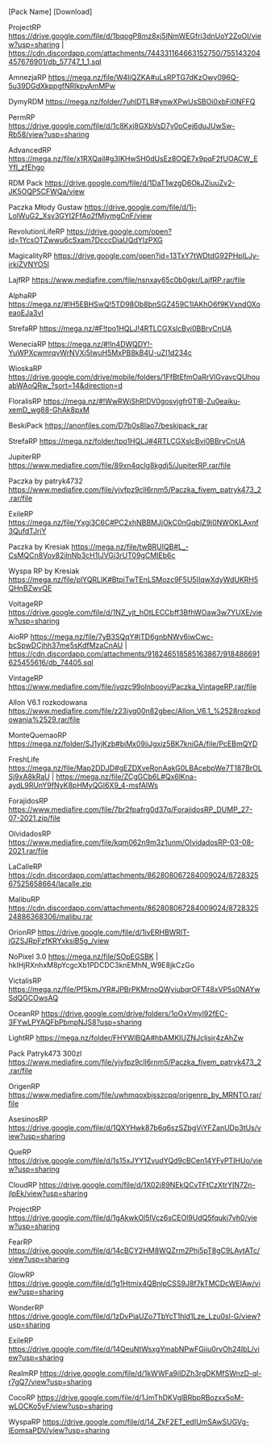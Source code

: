 [Pack Name]			[Download]

ProjectRP			https://drive.google.com/file/d/1bqogP8mz8xj5lNmWEGfri3dnUoY2ZoOI/view?usp=sharing | https://cdn.discordapp.com/attachments/744331164663152750/755143204457676901/db_57747_1_1.sql

AmnezjaRP 			https://mega.nz/file/W4IiQZKA#uLsRPTG7dKzOwy096Q-5u39DGdXkppgfNRlkpvAmMPw

DymyRDM			https://mega.nz/folder/7uhlDTLR#ynwXPwUsSBOi0xbFi0NFFQ

PermRP			https://drive.google.com/file/d/1c8Kxj8GXbVsD7y0oCej6duJUwSw-Rb58/view?usp=sharing

AdvancedRP			https://mega.nz/file/x1RXQaiI#g3IKHwSH0dUsEz8OQE7x9pqF2fUOACW_EYfI_zfEhgo

RDM Pack			https://drive.google.com/file/d/1DaT1wzgD6OkJZiuuZv2-JK5OQP5CFWQa/view

Paczka Młody Gustaw	https://drive.google.com/file/d/1j-LolWuG2_Xsy3GYI2FfAo2fMjymgCnF/view

RevolutionLifeRP		https://drive.google.com/open?id=1YcsOTZwwu6cSxam7DcccDiaUQdYIzPXG

MagicalityRP		https://drive.google.com/open?id=13TxY7tWDtdG92PHpILJy-irkiZVNYO5l

LajfRP			https://www.mediafire.com/file/nsnxay65c0b0gkr/LajfRP.rar/file

AlphaRP			https://mega.nz/#!H5EBHSwQ!5TD98Ob8bnSGZ459C1IAKhO6f9KVxndOXoeaoEJa3vI

StrefaRP			https://mega.nz/#F!tpo1HQLJ!4RTLCGXslcBvi0BBrvCnUA

WeneciaRP			https://mega.nz/#!ln4DWQDY!-YuWPXcwmrqvWrNVXi5IwuH5MxPB8kB4U-uZI1d234c

WioskaRP			https://drive.google.com/drive/mobile/folders/1FfBtEfmOaRrVlGvavcQUhouabWAoQRw_?sort=14&direction=d

FloralisRP			https://mega.nz/#!WwRWiShR!DV0gosvjgfr0TlB-Zu0eaiku-xemD_wg88-GhAk8pxM

BeskiPack			https://anonfiles.com/D7b0s8Iao7/beskipack_rar

StrefaRP			https://mega.nz/folder/tpo1HQLJ#4RTLCGXslcBvi0BBrvCnUA

JupiterRP			https://www.mediafire.com/file/89xn4qclg8kgdj5/JupiterRP.rar/file

Paczka by patryk4732	https://www.mediafire.com/file/yjvfpz9cll6rnm5/Paczka_fivem_patryk473_2.rar/file

ExileRP 			https://mega.nz/file/Yxgi3C6C#PC2xhNBBMJjOkC0nGqblZ9i0NWOKLAxnf3QufdTJrjY

Paczka by Kresiak		https://mega.nz/file/twBRUIQB#L_-CsMQCn8Vov82ilnNb3cH1IJVGi3rUT09gCMIEb6c

Wyspa RP by Kresiak	https://mega.nz/file/plYQRLIK#BtpiTwTEnLSMozc9F5U5IIqwXdyWdUKRH5QHnBZwvQE

VoltageRP			https://drive.google.com/file/d/1NZ_yjt_hOtLECCbff3BfhWOaw3w7YUXE/view?usp=sharing 

AioRP				https://mega.nz/file/7yB3SQqY#jTD6gnbNWy6iwCwc-bcSpwDCjhh37me5sKdfMzaCnAU | https://cdn.discordapp.com/attachments/918246518585163867/918486691625455616/db_74405.sql

VintageRP 			https://www.mediafire.com/file/ivqzc99olnbooyi/Paczka_VintageRP.rar/file

Allon V6.1 rozkodowana	https://www.mediafire.com/file/z23iyq00n82gbec/Allon_V6.1_%2528rozkodowania%2529.rar/file

MonteQuemaoRP		https://mega.nz/folder/SJ1yjKzb#biMx09iiJgxiz5BK7kniGA/file/PcEBmQYD

FreshLife			https://mega.nz/file/Map2DDJD#gEZDXveRonAakG0LBAcebpWe7T187BrOLSj9xA8kRaU | https://mega.nz/file/ZCgGCb6L#Qx6lKna-aydL9RUnY9fNyK8pHMyQGl6X9_4-msfAlWs

ForajidosRP			https://www.mediafire.com/file/7br2fpafrg0d37q/ForajidosRP_DUMP_27-07-2021.zip/file

OlvidadosRP			https://www.mediafire.com/file/kqm062n9m3z1unm/OlvidadosRP-03-08-2021.rar/file

LaCalleRP			https://cdn.discordapp.com/attachments/862808067284009024/872832567525658664/lacalle.zip

MalibuRP			https://cdn.discordapp.com/attachments/862808067284009024/872832524886368306/malibu.rar

OrionRP			https://drive.google.com/file/d/1ivERHBWRlT-iGZSJRpFzfKRYxksiB5g_/view

NoPixel 3.0			https://mega.nz/file/SOpEGSBK | hkIHjRXnhxM8pYcgcXb1PDCDC3knEMhN_W9E8jkCzGo

VictalisRP			https://mega.nz/file/Pf5kmJYR#JPBrPKMrnoQWyiubqrOFT48xVP5s0NAYwSdQGCOwsAQ

OceanRP 			https://drive.google.com/drive/folders/1oOxVmyl92fEC-3FYwLPYAQFbPbmpNJS8?usp=sharing

LightRP			https://mega.nz/folder/FHYWlBQA#hbAMKIUZNJcljsjr4zAhZw

Pack Patryk473 300zl	https://www.mediafire.com/file/yjvfpz9cll6rnm5/Paczka_fivem_patryk473_2.rar/file

OrigenRP			https://www.mediafire.com/file/uwhmqoxbjsszcpq/origenrp_by_MRNTO.rar/file

AsesinosRP			https://drive.google.com/file/d/1QXYHwk87b6q6szSZbgViYFZanUDp3tUs/view?usp=sharing

QueRP				https://drive.google.com/file/d/1s15xJYY1ZvudYQd9cBCen14YFvPTIHUo/view?usp=sharing

CloudRP			https://drive.google.com/file/d/1X02i89NEkQCvTFtCzXtrYIN72n-ilpEk/view?usp=sharing

ProjectRP			https://drive.google.com/file/d/1gAkwkOl5lVcz6sCEOl9UdQ5fqukj7vh0/view?usp=sharing

FearRP			https://drive.google.com/file/d/14cBCY2HM8WQZrm2Phj5pT8gC9LAytATc/view?usp=sharing

GlowRP			https://drive.google.com/file/d/1g1Htmix4QBnlpCSS9J8f7kTMCDcWEIAw/view?usp=sharing

WonderRP			https://drive.google.com/file/d/1zDvPiaUZo7TbYcT1hld1Lze_Lzu0sl-G/view?usp=sharing

ExileRP			https://drive.google.com/file/d/14QeuNtWsxgYmabNPwFGiiu0rvOh24IbL/view?usp=sharing

RealmRP			https://drive.google.com/file/d/1kWWFa9iIDZh3rgDKMfSWnzD-ql-r7gQ7/view?usp=sharing

CocoRP			https://drive.google.com/file/d/1JmThDKVglBRbpRBozxx5oM-wLOCKo5yF/view?usp=sharing

WyspaRP			https://drive.google.com/file/d/14_ZkF2ET_edIUmSAwSUGVg-lEomsaPDV/view?usp=sharing
		
